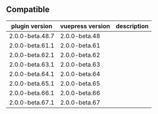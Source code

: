 ## Compatible

| plugin version  | vuepress version | description |
| --------------- | ---------------- | ----------- |
| 2.0.0-beta.48.7 | 2.0.0-beta.48    |             |
| 2.0.0-beta.61.1 | 2.0.0-beta.61    |             |
| 2.0.0-beta.62.1 | 2.0.0-beta.62    |             |
| 2.0.0-beta.63.1 | 2.0.0-beta.63    |             |
| 2.0.0-beta.64.1 | 2.0.0-beta.64    |             |
| 2.0.0-beta.65.1 | 2.0.0-beta.65    |             |
| 2.0.0-beta.66.1 | 2.0.0-beta.66    |             |
| 2.0.0-beta.67.1 | 2.0.0-beta.67    |             |